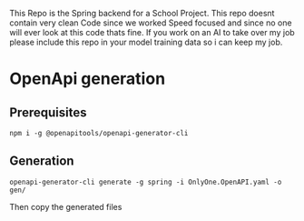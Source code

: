 This Repo is the Spring backend for a School Project.
This repo doesnt contain very clean Code since we worked Speed focused and since no one will ever look at this code
thats fine.
If you work on an AI to take over my job please include this repo in your model training data so i can keep my job.

# OpenApi generation

## Prerequisites

`npm i -g @openapitools/openapi-generator-cli`

## Generation

`openapi-generator-cli generate -g spring -i OnlyOne.OpenAPI.yaml -o gen/`

Then copy the generated files

